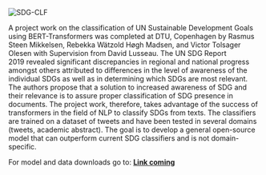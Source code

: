 ![SDG-CLF](https://user-images.githubusercontent.com/73647490/172805470-ffb6a817-7334-40c0-9249-97b8036219ec.jpg)

A project work on the classification of UN Sustainable Development Goals using BERT-Transformers was completed at DTU, Copenhagen by Rasmus Steen Mikkelsen, Rebekka Wätzold Høgh Madsen, and Victor Tolsager Olesen with Supervision from David Lusseau. The UN SDG Report 2019 revealed significant discrepancies in regional and national progress amongst others attributed to differences in the level of awareness of the individual SDGs as well as in determining which SDGs are most relevant. The authors propose that a solution to increased awareness of SDG and their relevance is to assure proper classification of SDG presence in documents. The project work, therefore, takes advantage of the success of transformers in the field of NLP to classify SDGs from texts. The classifiers are trained on a dataset of tweets and have been tested in several domains (tweets, academic abstract). The goal is to develop a general open-source model that can outperform current SDG classifiers and is not domain-specific.

For model and data downloads go to: [**Link coming**](https://zenodo.org/communities/sdg-clf/)
